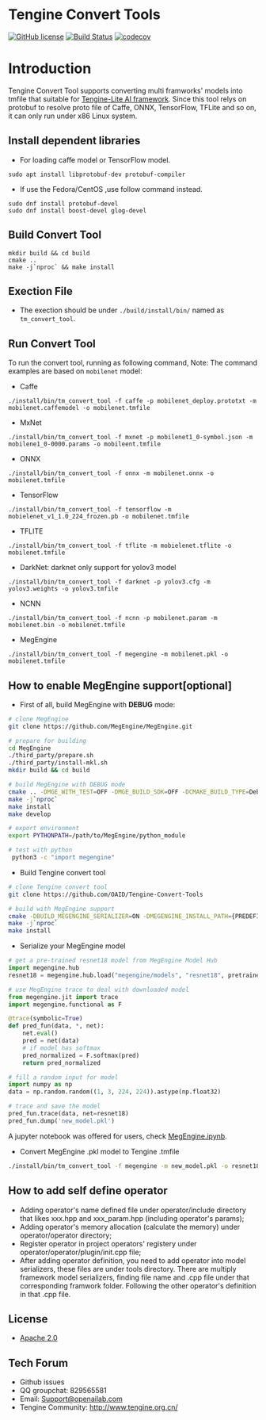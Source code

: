 # Tengine Convert Tools

[![GitHub license](http://OAID.github.io/pics/apache_2.0.svg)](./LICENSE) [![Build Status](https://img.shields.io/github/workflow/status/OAID/Tengine-Convert-Tools/Tengine-Convert-Tools-Actions)](https://github.com/OAID/Tengine-Convert-Tools/actions?query=workflow%3ATengine-Convert-Tools-Actions) [![codecov](https://codecov.io/gh/OAID/Tengine-Convert-Tools/branch/master/graph/badge.svg?token=YY4A9HUIUF)](https://codecov.io/gh/OAID/Tengine-Convert-Tools)

# Introduction

Tengine Convert Tool supports converting multi framworks' models into tmfile that suitable for [Tengine-Lite AI framework](https://github.com/OAID/Tengine/tree/tengine-lite).
Since this tool relys on protobuf to resolve proto file of Caffe, ONNX, TensorFlow, TFLite and so on, it can only run under x86 Linux system.

## Install dependent libraries
- For loading caffe model or TensorFlow model.
``` shell
sudo apt install libprotobuf-dev protobuf-compiler
```

- If use the Fedora/CentOS ,use follow command instead.
``` shell
sudo dnf install protobuf-devel
sudo dnf install boost-devel glog-devel
```

## Build Convert Tool
``` shell
mkdir build && cd build
cmake ..
make -j`nproc` && make install
```

## Exection File

- The exection should be under `./build/install/bin/` named as `tm_convert_tool`.

## Run Convert Tool

To run the convert tool, running as following command, Note: The command examples are based on `mobilenet` model:

- Caffe
``` shell
./install/bin/tm_convert_tool -f caffe -p mobilenet_deploy.prototxt -m mobilenet.caffemodel -o mobilenet.tmfile
```

- MxNet
``` shell
./install/bin/tm_convert_tool -f mxnet -p mobilenet1_0-symbol.json -m mobilene1_0-0000.params -o mobileent.tmfile
```

- ONNX
``` shell
./install/bin/tm_convert_tool -f onnx -m mobilenet.onnx -o mobilenet.tmfile
```

- TensorFlow
``` shell
./install/bin/tm_convert_tool -f tensorflow -m mobielenet_v1_1.0_224_frozen.pb -o mobilenet.tmfile
```

- TFLITE
``` shell
./install/bin/tm_convert_tool -f tflite -m mobielenet.tflite -o mobilenet.tmfile
```

- DarkNet: darknet only support for yolov3 model
``` shell
./install/bin/tm_convert_tool -f darknet -p yolov3.cfg -m yolov3.weights -o yolov3.tmfile
```

- NCNN
``` shell
./install/bin/tm_convert_tool -f ncnn -p mobilenet.param -m mobilenet.bin -o mobilenet.tmfile
```

- MegEngine
``` shell
./install/bin/tm_convert_tool -f megengine -m mobilenet.pkl -o mobilenet.tmfile
```

## How to enable MegEngine support[optional]
- First of all, build MegEngine with **DEBUG** mode:

``` bash
# clone MegEngine
git clone https://github.com/MegEngine/MegEngine.git

# prepare for building
cd MegEngine
./third_party/prepare.sh
./third_party/install-mkl.sh
mkdir build && cd build

# build MegEngine with DEBUG mode
cmake .. -DMGE_WITH_TEST=OFF -DMGE_BUILD_SDK=OFF -DCMAKE_BUILD_TYPE=Debug -DCMAKE_INSTALL_PREFIX={PREDEFINED_INSTALL_PATH}
make -j`nproc`
make install
make develop

# export environment
export PYTHONPATH=/path/to/MegEngine/python_module

# test with python
 python3 -c "import megengine"
```

- Build Tengine convert tool

``` bash
# clone Tengine convert tool
git clone https://github.com/OAID/Tengine-Convert-Tools

# build with MegEngine support
cmake -DBUILD_MEGENGINE_SERIALIZER=ON -DMEGENGINE_INSTALL_PATH={PREDEFINED_INSTALL_PATH} ..
make -j`nproc`
make install
```

- Serialize your MegEngine model

``` python
# get a pre-trained resnet18 model from MegEngine Model Hub
import megengine.hub
resnet18 = megengine.hub.load("megengine/models", "resnet18", pretrained=True)

# use MegEngine trace to deal with downloaded model
from megengine.jit import trace
import megengine.functional as F

@trace(symbolic=True)
def pred_fun(data, *, net):
    net.eval()
    pred = net(data)
    # if model has softmax
    pred_normalized = F.softmax(pred)
    return pred_normalized

# fill a random input for model
import numpy as np
data = np.random.random((1, 3, 224, 224)).astype(np.float32)

# trace and save the model
pred_fun.trace(data, net=resnet18)
pred_fun.dump('new_model.pkl')
```
A jupyter notebook was offered for users, check [MegEngine.ipynb](https://github.com/OAID/Tengine-Convert-Tools/blob/master/megengine.ipynb).

- Convert MegEngine .pkl model to Tengine .tmfile

``` bash
./install/bin/tm_convert_tool -f megengine -m new_model.pkl -o resnet18.tmfile
```


## How to add self define operator

- Adding operator's name defined file under operator/include directory that likes xxx.hpp and xxx_param.hpp (including operator's params);
- Adding operator's memory allocation (calculate the memory) under operator/operator directory;
- Register operator in project operators' registery under operator/operator/plugin/init.cpp file;
- After adding operator definition, you need to add operator into model serializers, these files are under tools directory. There are multiply framework model serializers, finding file name and .cpp file under that corresponding framwork folder. Following the other operator's definition in that .cpp file.

## License

- [Apache 2.0](LICENSE)

## Tech Forum
- Github issues
- QQ groupchat: 829565581
- Email: Support@openailab.com
- Tengine Community: http://www.tengine.org.cn/
